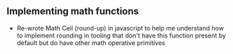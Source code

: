 ## Implementing math functions


- Re-wrote Math Ceil (round-up) in javascript to help me understand how to implement rounding in tooling that don't have this function present by default but do have other math operative primitives
